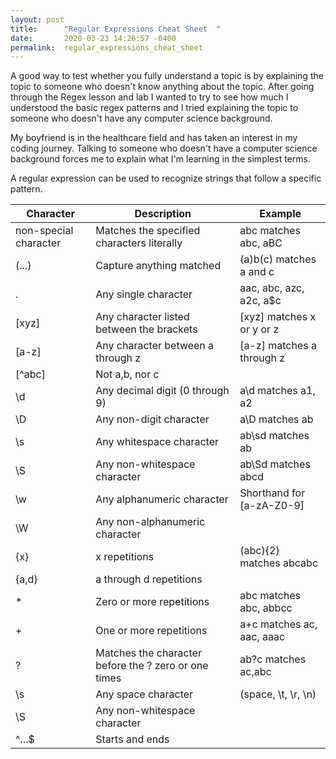 ```yaml
---
layout: post
title:      "Regular Expressions Cheat Sheet  "
date:       2020-03-23 14:26:57 -0400
permalink:  regular_expressions_cheat_sheet
---
```


A good way to test whether you fully understand a topic is by explaining the topic to someone who doesn't know anything about the topic. After going through the Regex lesson and lab I wanted to try to see how much I understood the basic regex patterns and I tried explaining the topic to someone who doesn't have any computer science background. 


My boyfriend is in the healthcare field and has taken an interest in my coding journey. Talking to someone who doesn't have a computer science background forces me to explain what I'm learning in the simplest terms. 

A regular expression can be used to recognize strings that follow a specific pattern. 


| Character                             | Description                                                                   | Example                                    |
| --------------------------- | -------------------------------------------------- | ----------------------------- |
| non-special character     | Matches the specified characters literally       | abc matches abc, aBC        |
| (...)                                            | Capture anything matched                                     | (a)b(c) matches a and c       |
| .                                                | Any single  character	                                               | aac, abc, azc, a2c, a$c         |
| [xyz]                                       | Any character listed between the brackets      | [xyz] matches x or y or z      |
| [a-z]                                        | Any character between a through z                     | [a-z] matches a through z   |
| [^abc]                                    | Not a,b, nor c                                                                 |                                                       |
| \d                                            | Any decimal digit (0 through 9)                               | a\d matches a1, a2               |
| \D                                           | Any non-digit character                                             | a\D  matches ab                     |
| \s                                            | Any whitespace character                                        | ab\sd matches ab                 |
| \S                                           | Any non-whitespace character                               | ab\Sd matches abcd           |
| \w                                           | Any alphanumeric character                                    | Shorthand for [a-zA-Z0-9] |
| \W                                           | Any non-alphanumeric character                           |                                                     |
| {x}                                            | x repetitions                                                                    | (abc){2} matches abcabc  |
| {a,d}                                        | a through d repetitions                                               |                                                      |
| *                                               | Zero or more repetitions                                           | abc matches abc, abbcc    |
| +                                              | One or more repetitions                                            | a+c matches ac, aac, aaac |
| ?                                              | Matches the character before the ? zero or one times | ab?c matches ac,abc|
| \s                                            | Any space character                                                    | (space, \t, \r, \n)                       |
| \S                                            | Any non-whitespace character                               |                                                       |
| ^...$                                        | Starts and ends                                                             |                                                       |




